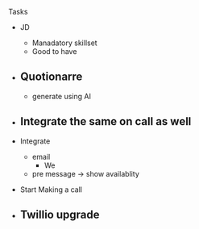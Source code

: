 Tasks
- JD
    - Manadatory skillset
    - Good to have

- Quotionarre
    - 
    - generate using AI 

- Integrate the same on call as well
    - 

- Integrate  
    - email
        - We 
    - pre message -> show availablity

- Start Making a call

- Twillio upgrade 
    - 
